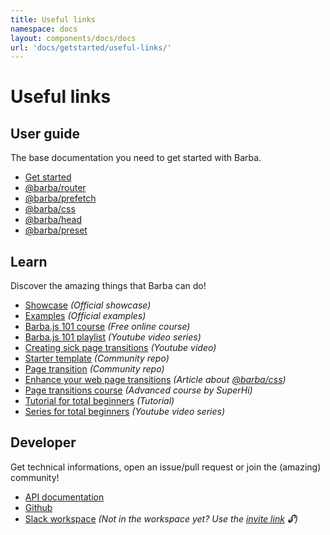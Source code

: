 ```yaml
---
title: Useful links
namespace: docs
layout: components/docs/docs
url: 'docs/getstarted/useful-links/'
---
```


# Useful links

## User guide
The base documentation you need to get started with Barba.
  - [Get started](/docs/getstarted/intro/)
  - [@barba/router](/docs/plugins/router/)
  - [@barba/prefetch](/docs/plugins/prefetch/)
  - [@barba/css](/docs/plugins/css/)
  - [@barba/head](/docs/plugins/head/)
  - [@barba/preset](/docs/plugins/preset/)

## Learn
Discover the amazing things that Barba can do!
  - [Showcase](/showcase/) _(Official showcase)_
  - [Examples](/examples/) _(Official examples)_
  - [Barba.js 101 course](https://ihatetomatoes.net/get-barba-101/) _(Free online course)_
  - [Barba.js 101 playlist](https://www.youtube.com/playlist?list=PLkEZWD8wbltmopvSzUvXw9itOosGXPEJ6) _(Youtube video series)_
  - [Creating sick page transitions](https://www.youtube.com/watch?v=aMucZErEdZg) _(Youtube video)_
  - [Starter template](https://github.com/mrsamse/barba-starter-template) _(Community repo)_
  - [Page transition](https://github.com/karanmhatre1/barba-page-transition-example) _(Community repo)_
  - [Enhance your web page transitions](https://smth.uk/enhance-your-web-page-transitions/) _(Article about [@barba/css](/docs/plugins/css/))_
  - [Page transitions course](https://www.superhi.com/courses/smooth-page-transitions-effects) _(Advanced course by SuperHi)_
  - [Tutorial for total beginners](https://waelyasmina.com/barba-js-v2-tutorial-for-total-beginners/) _(Tutorial)_
  - [Series for total beginners](https://www.youtube.com/playlist?list=PLjcjAqAnHd1Hs-f1ggrVaIdbRYiqaaL73) _(Youtube video series)_

## Developer
Get technical informations, open an issue/pull request or join the (amazing) community!
  - <a href="https://barba.js.org/api/" target="_blank">API documentation</a>
  - [Github](https://github.com/barbajs/barba/)
  - [Slack workspace](https://barbajs.slack.com) _(Not in the workspace yet? Use the <a href="{% slack_invite %}" target="_blank">invite link</a> 🔓)_

